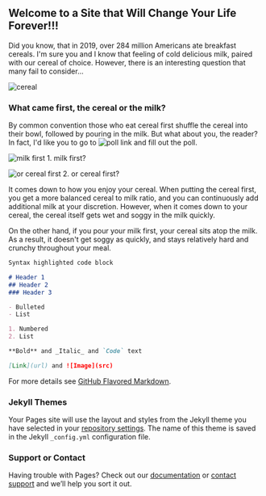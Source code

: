 ## Welcome to a Site that Will Change Your Life Forever!!! 

Did you know, that in 2019, over 284 million Americans ate breakfast cereals. I'm sure you and I know that feeling of cold delicious milk, paired with our cereal of choice. However, there is an interesting question that many fail to consider...

![cereal](https://images.unsplash.com/photo-1521483451569-e33803c0330c?ixlib=rb-1.2.1&ixid=eyJhcHBfaWQiOjEyMDd9&auto=format&fit=crop&w=977&q=80)

### What came first, the cereal or the milk?

By common convention those who eat cereal first shuffle the cereal into their bowl, followed by pouring in the milk. But what about you, the reader?
In fact, I'd like you to go to ![poll link](http://www.quibblo.com/quiz/bvJi9qK/What-do-you-put-in-first-the-cereal-or-the-milk) and fill out the poll.

![milk first](https://images.unsplash.com/photo-1552404200-b22566b2317b?ixlib=rb-1.2.1&ixid=eyJhcHBfaWQiOjEyMDd9&auto=format&fit=crop&w=632&q=80) 1. milk first?

![or cereal first](https://images.unsplash.com/photo-1457386335663-6115e304bd29?ixlib=rb-1.2.1&ixid=eyJhcHBfaWQiOjEyMDd9&auto=format&fit=crop&w=967&q=80) 2. or cereal first?

It comes down to how you enjoy your cereal. When putting the cereal first, you get a more balanced cereal to milk ratio, and you can continuously add additional milk at your discretion. However, when it comes down to your cereal, the cereal itself gets wet and soggy in the milk quickly.

On the other hand, if you pour your milk first, your cereal sits atop the milk. As a result, it doesn't get soggy as quickly, and stays relatively hard and crunchy throughout your meal.


```markdown
Syntax highlighted code block

# Header 1
## Header 2
### Header 3

- Bulleted
- List

1. Numbered
2. List

**Bold** and _Italic_ and `Code` text

[Link](url) and ![Image](src)
```

For more details see [GitHub Flavored Markdown](https://guides.github.com/features/mastering-markdown/).

### Jekyll Themes

Your Pages site will use the layout and styles from the Jekyll theme you have selected in your [repository settings](https://github.com/thatonemax/MilkBeforeCereal/settings). The name of this theme is saved in the Jekyll `_config.yml` configuration file.

### Support or Contact

Having trouble with Pages? Check out our [documentation](https://docs.github.com/categories/github-pages-basics/) or [contact support](https://github.com/contact) and we’ll help you sort it out.

